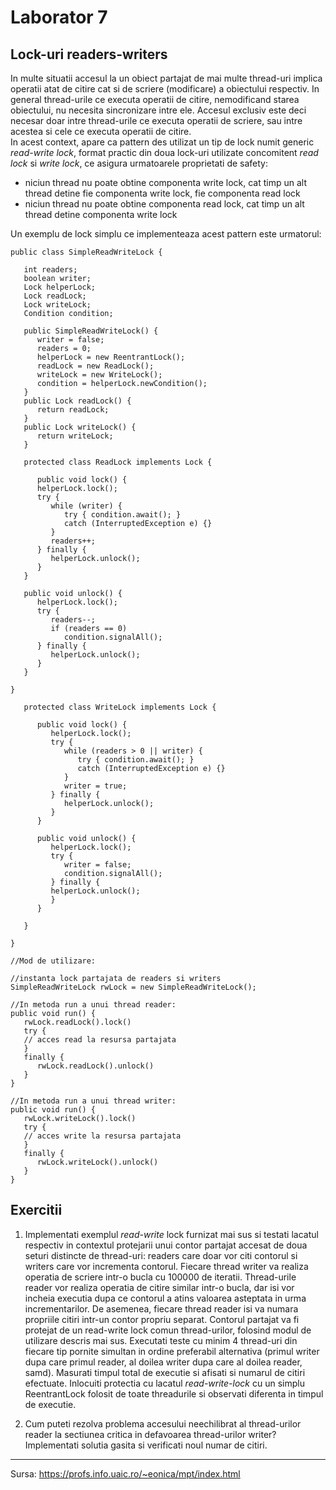 # Laborator 7
## Lock-uri readers-writers

In multe situatii accesul la un obiect partajat de mai multe thread-uri implica operatii atat de citire cat si de scriere (modificare) a obiectului respectiv. In general thread-urile ce executa operatii de citire, nemodificand starea obiectului, nu necesita sincronizare intre ele. Accesul exclusiv este deci necesar doar intre thread-urile ce executa operatii de scriere, sau intre acestea si cele ce executa operatii de citire.\
In acest context, apare ca pattern des utilizat un tip de lock numit generic *read-write lock*, format practic din doua lock-uri utilizate concomitent *read lock* si *write lock*, ce asigura urmatoarele proprietati de safety:
* niciun thread nu poate obtine componenta write lock, cat timp un alt thread detine fie componenta write lock, fie componenta read lock
* niciun thread nu poate obtine componenta read lock, cat timp un alt thread detine componenta write lock

Un exemplu de lock simplu ce implementeaza acest pattern este urmatorul:

```
public class SimpleReadWriteLock {
  
   int readers;
   boolean writer;
   Lock helperLock;
   Lock readLock;
   Lock writeLock;
   Condition condition;
  
   public SimpleReadWriteLock() {
      writer = false;
      readers = 0;
      helperLock = new ReentrantLock();
      readLock = new ReadLock();
      writeLock = new WriteLock();
      condition = helperLock.newCondition();
   }
   public Lock readLock() {
      return readLock;
   }
   public Lock writeLock() {
      return writeLock;
   }

   protected class ReadLock implements Lock {
   
      public void lock() {      
      helperLock.lock();
      try {
         while (writer) {
            try { condition.await(); } 
            catch (InterruptedException e) {}
         }
         readers++;
      } finally {
         helperLock.unlock();
      }
   }

   public void unlock() {
      helperLock.lock();
      try {
         readers--;
         if (readers == 0)
            condition.signalAll();
      } finally {
         helperLock.unlock();
      }
   }
        
}

   protected class WriteLock implements Lock {
   
      public void lock() {
         helperLock.lock();
         try {
            while (readers > 0 || writer) {
               try { condition.await(); } 
               catch (InterruptedException e) {}
            }
            writer = true;
         } finally {
            helperLock.unlock();
         }
      }
        
      public void unlock() {
         helperLock.lock();
         try {
            writer = false;
            condition.signalAll();
         } finally {
         helperLock.unlock();
         }
      }
    
   }
  
}

//Mod de utilizare:

//instanta lock partajata de readers si writers
SimpleReadWriteLock rwLock = new SimpleReadWriteLock();

//In metoda run a unui thread reader:
public void run() {
   rwLock.readLock().lock() 
   try {
   // acces read la resursa partajata
   }
   finally {
      rwLock.readLock().unlock()
   }
} 

//In metoda run a unui thread writer:
public void run() {
   rwLock.writeLock().lock() 
   try {
   // acces write la resursa partajata
   }
   finally {
      rwLock.writeLock().unlock()
   }
} 
```

## Exercitii

1. Implementati exemplul *read-write* lock furnizat mai sus si testati lacatul respectiv in contextul protejarii unui contor partajat accesat de doua seturi distincte de thread-uri: readers care doar vor citi contorul si writers care vor incrementa contorul. Fiecare thread writer va realiza operatia de scriere intr-o bucla cu 100000 de iteratii. Thread-urile reader vor realiza operatia de citire similar intr-o bucla, dar isi vor incheia executia dupa ce contorul a atins valoarea asteptata in urma incrementarilor. De asemenea, fiecare thread reader isi va numara propriile citiri intr-un contor propriu separat. Contorul partajat va fi protejat de un read-write lock comun thread-urilor, folosind modul de utilizare descris mai sus. Executati teste cu minim 4 thread-uri din fiecare tip pornite simultan in ordine preferabil alternativa (primul writer dupa care primul reader, al doilea writer dupa care al doilea reader, samd). Masurati timpul total de executie si afisati si numarul de citiri efectuate. Inlocuiti protectia cu lacatul *read-write-lock* cu un simplu ReentrantLock folosit de toate threadurile si observati diferenta in timpul de executie.


2. Cum puteti rezolva problema accesului neechilibrat al thread-urilor reader la sectiunea critica in defavoarea thread-urilor writer? Implementati solutia gasita si verificati noul numar de citiri.

---
Sursa: https://profs.info.uaic.ro/~eonica/mpt/index.html
